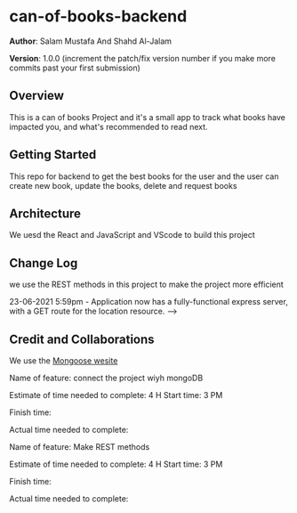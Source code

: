 # can-of-books-backend


**Author**: Salam Mustafa And Shahd Al-Jalam

**Version**: 1.0.0 (increment the patch/fix version number if you make more commits past your first submission)

## Overview



This is a can of books Project and it's a small app to track what books have impacted you, and what's recommended to read next.

## Getting Started


This repo for backend to get the best books for the user and the user can create new book, update the books, delete and 
request books


## Architecture


We uesd the React and JavaScript and VScode to build this project

## Change Log



we use the REST methods in this project to make the project more efficient

23-06-2021 5:59pm - Application now has a fully-functional express server, with a GET route for the location resource. -->


## Credit and Collaborations


We use the [Mongoose wesite ](https://mongoosejs.com/docs/)





Name of feature: connect the project wiyh mongoDB

Estimate of time needed to complete: 4 H
Start time: 3 PM

Finish time:  

Actual time needed to complete: 


Name of feature: Make REST methods

Estimate of time needed to complete: 4 H
Start time: 3 PM

Finish time:  

Actual time needed to complete: 
